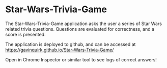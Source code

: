 # Star-Wars-Trivia-Game

The Star-Wars-Trivia-Game application asks the user a series of Star Wars related trivia questions. Questions are evaluated for correctness, and a score is presented.

The application is deployed to github, and can be accessed at https://gavinquirk.github.io/Star-Wars-Trivia-Game/

Open in Chrome Inspector or similar tool to see logs of correct answers!
